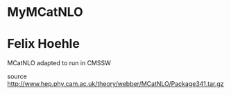MyMCatNLO
=========
Felix Hoehle
=========
MCatNLO adapted to run in CMSSW

source http://www.hep.phy.cam.ac.uk/theory/webber/MCatNLO/Package341.tar.gz 

